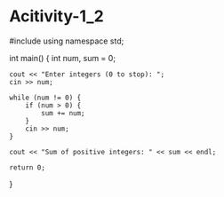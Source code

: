 # Acitivity-1_2
#include <iostream>
using namespace std;

int main() {
    int num, sum = 0;

    cout << "Enter integers (0 to stop): ";
    cin >> num;

    while (num != 0) {
        if (num > 0) {
            sum += num;
        }
        cin >> num;
    }

    cout << "Sum of positive integers: " << sum << endl;

    return 0;
}
